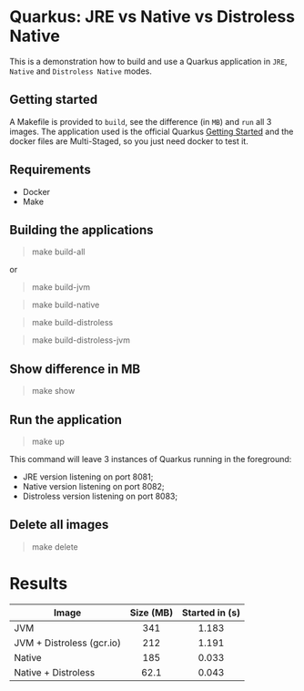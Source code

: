 # Quarkus: JRE vs Native vs Distroless Native

This is a demonstration how to build and use a Quarkus application in `JRE`, `Native` and `Distroless Native` modes.

## Getting started

A Makefile is provided to `build`, see the difference (in `MB`) and `run` all 3 images. The application used is the official Quarkus [Getting Started](https://quarkus.io/guides/getting-started) and the docker files are Multi-Staged, so you just need docker to test it. 

## Requirements

- Docker
- Make

## Building the applications

> make build-all

or

> make build-jvm

> make build-native

> make build-distroless

> make build-distroless-jvm

## Show difference in MB

> make show

## Run the application

> make up

This command will leave 3 instances of Quarkus running in the foreground: 
* JRE version listening on port 8081;
* Native version listening on port 8082;
* Distroless version listening on port 8083; 

## Delete all images

> make delete

# Results

| Image | Size (MB) | Started in (s) |
| --- | :---: | :---: |
| JVM | 341 | 1.183 |
| JVM + Distroless (gcr.io) | 212 | 1.191 |
| Native | 185 | 0.033 |
| Native + Distroless | 62.1 | 0.043 |
